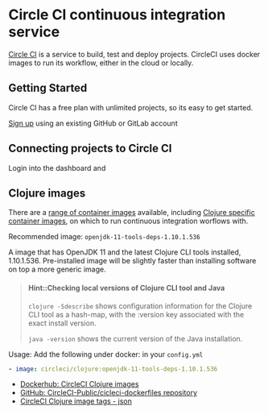 # Circle CI continuous integration service
[Circle CI](https://circleci.com/product/) is a service to build, test and deploy projects.  CircleCI uses docker images to run its workflow, either in the cloud or locally.

## Getting Started
Circle CI has a free plan with unlimited projects, so its easy to get started.

[Sign up](https://circleci.com/signup/) using an existing GitHub or GitLab account

## Connecting projects to Circle CI
Login into the dashboard and

## Clojure images
There are a [range of container images](https://circleci.com/docs/2.0/circleci-images/#clojure) available, including [Clojure specific container images](https://circleci.com/docs/2.0/circleci-images/#clojure), on which to run continuous integration worflows with.

Recommended image: `openjdk-11-tools-deps-1.10.1.536`

A image that has OpenJDK 11 and the latest Clojure CLI tools installed, 1.10.1.536.  Pre-installed image will be slightly faster than installing software on top a more generic image.

> #### Hint::Checking local versions of Clojure CLI tool and Java
> `clojure -Sdescribe` shows configuration information for the Clojure CLI tool as a hash-map, with the :version key associated with the exact install version.
>
> `java -version` shows the current version of the Java installation.

Usage: Add the following under docker: in your `config.yml`

```yml
- image: circleci/clojure:openjdk-11-tools-deps-1.10.1.536
```

* [Dockerhub: CircleCI Clojure images](https://hub.docker.com/r/circleci/clojure)
* [GitHub: CircleCI-Public/cicleci-dockerfiles repository](https://hub.docker.com/r/circleci/clojure)
* [CircleCI Clojure image tags - json](https://circleci.com/docs/2.0/docker-image-tags.json)
